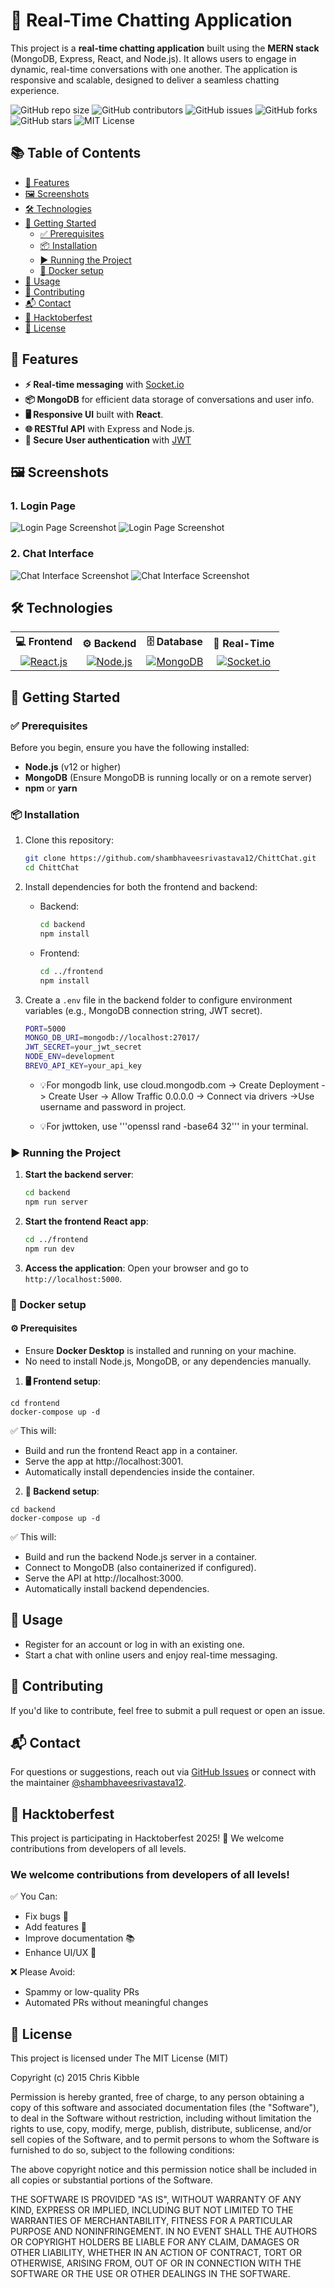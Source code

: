 # 💬 Real-Time Chatting Application

This project is a **real-time chatting application** built using the **MERN stack** (MongoDB, Express, React, and Node.js). It allows users to engage in dynamic, real-time conversations with one another. The application is responsive and scalable, designed to deliver a seamless chatting experience.


![GitHub repo size](https://img.shields.io/github/repo-size/shambhaveesrivastava12/ChittChat)
![GitHub contributors](https://img.shields.io/github/contributors/shambhaveesrivastava12/ChittChat)
![GitHub issues](https://img.shields.io/github/issues/shambhaveesrivastava12/ChittChat)
![GitHub forks](https://img.shields.io/github/forks/shambhaveesrivastava12/ChittChat)
![GitHub stars](https://img.shields.io/github/stars/shambhaveesrivastava12/ChittChat)
![MIT License](https://img.shields.io/badge/license-MIT-green)


## 📚 Table of Contents

- [🚀 Features](#🚀-features)
- [🖼️ Screenshots](#🖼️-screenshots)
- [🛠️ Technologies](#🛠️-technologies)
- [🧰 Getting Started](#🧰-getting-started)
  - [✅ Prerequisites](#✅-prerequisites)
  - [📦 Installation](#📦-installation)
  - [▶️ Running the Project](#▶️-running-the-project)
  - [🐳 Docker setup](#🐳-docker-setup)
- [📱 Usage](#📱-usage)
- [🤝 Contributing](#🤝-contributing)
- [📬 Contact](#📬-contact)
- [🎉 Hacktoberfest](#🎉-hacktoberfest)
- [📄 License](#📄-license)



## 🚀 Features

- **⚡ Real-time messaging** with [Socket.io](https://socket.io/)
- **📦 MongoDB** for efficient data storage of conversations and user info.
- **🖥️ Responsive UI** built with **React**.
- **🌐 RESTful API** with Express and Node.js.
- **🔐 Secure User authentication** with [JWT](https://jwtsecrets.com/)

## 🖼️ Screenshots

### 1. Login Page

![Login Page Screenshot](./screenshots/login.png)
![Login Page Screenshot](./screenshots/signup.png)

### 2. Chat Interface

![Chat Interface Screenshot](./screenshots/chat1.png)
![Chat Interface Screenshot](./screenshots/chat2.png)

## 🛠️ Technologies

<table>
  <tr>
    <th>💻 Frontend</th>
    <th>⚙️ Backend</th>
    <th>🗄️ Database</th>
    <th>🔁 Real-Time</th>
  </tr>
  <tr>
    <td align="center">
      <a href="https://react.dev/">
        <img src="https://img.shields.io/badge/React.js-20232A?style=for-the-badge&logo=react&logoColor=61DAFB" alt="React.js" />
      </a>
    </td>
    <td align="center">
      <a href="https://nodejs.org/">
        <img src="https://img.shields.io/badge/Node.js-43853D?style=for-the-badge&logo=node.js&logoColor=white" alt="Node.js" />
      </a>
    </td>
    <td align="center">
      <a href="https://www.mongodb.com/">
        <img src="https://img.shields.io/badge/MongoDB-4EA94B?style=for-the-badge&logo=mongodb&logoColor=white" alt="MongoDB" />
      </a>
    </td>
    <td align="center">
      <a href="https://socket.io/">
        <img src="https://img.shields.io/badge/Socket.io-010101?style=for-the-badge&logo=socket.io&logoColor=white" alt="Socket.io" />
      </a>
    </td>
  </tr>
</table>


## 🧰 Getting Started

### ✅ Prerequisites

Before you begin, ensure you have the following installed:

- **Node.js** (v12 or higher)
- **MongoDB** (Ensure MongoDB is running locally or on a remote server)
- **npm** or **yarn**

### 📦 Installation

1. Clone this repository:
   ```bash
   git clone https://github.com/shambhaveesrivastava12/ChittChat.git
   cd ChittChat
   ```

2. Install dependencies for both the frontend and backend:

   - Backend:
     ```bash
     cd backend
     npm install
     ```
   - Frontend:
     ```bash
     cd ../frontend
     npm install
     ```

3. Create a `.env` file in the backend folder to configure environment variables (e.g., MongoDB connection string, JWT secret).


    ```bash
    PORT=5000
    MONGO_DB_URI=mongodb://localhost:27017/
    JWT_SECRET=your_jwt_secret
    NODE_ENV=development
    BREVO_API_KEY=your_api_key

    ```

   - 💡For mongodb link, use cloud.mongodb.com -> Create Deployment -> Create User -> Allow Traffic 0.0.0.0 -> Connect via drivers ->Use username and password in project.
   
   - 💡For jwttoken, use '''openssl rand -base64 32''' in your terminal.

### ▶️ Running the Project

1. **Start the backend server**:
   ```bash
   cd backend
   npm run server
   ```

2. **Start the frontend React app**:
   ```bash
   cd ../frontend
   npm run dev
   ```

3. **Access the application**:
   Open your browser and go to `http://localhost:5000`.

### 🐳 Docker setup

#### ⚙️ Prerequisites
- Ensure **Docker Desktop** is installed and running on your machine.
- No need to install Node.js, MongoDB, or any dependencies manually.

1. **🖥️ Frontend setup**:
 ```
 cd frontend
 docker-compose up -d
```


✅ This will:

- Build and run the frontend React app in a container.
- Serve the app at http://localhost:3001.
- Automatically install dependencies inside the container.


2. **🔧 Backend setup**:
 ```
 cd backend  
 docker-compose up -d
```
  ✅ This will:

- Build and run the backend Node.js server in a container.
- Connect to MongoDB (also containerized if configured).
- Serve the API at http://localhost:3000.
- Automatically install backend dependencies.

## 📱 Usage

- Register for an account or log in with an existing one.
- Start a chat with online users and enjoy real-time messaging.

## 🤝 Contributing

If you'd like to contribute, feel free to submit a pull request or open an issue.

## 📬 Contact
For questions or suggestions, reach out via [GitHub Issues](https://github.com/shambhaveesrivastava12/ChittChat/issues) or connect with the maintainer [@shambhaveesrivastava12](https://github.com/shambhaveesrivastava12).

## 🎉 Hacktoberfest

This project is participating in Hacktoberfest 2025! 🍂
We welcome contributions from developers of all levels.

### We welcome contributions from developers of all levels!

✅ You Can:
 - Fix bugs 🐛
 - Add features 🚀
 - Improve documentation 📚
 - Enhance UI/UX 🎨

❌ Please Avoid:
- Spammy or low-quality PRs
- Automated PRs without meaningful changes


## 📄 License

This project is licensed under The MIT License (MIT)

Copyright (c) 2015 Chris Kibble

Permission is hereby granted, free of charge, to any person obtaining a copy of this software and associated documentation files (the "Software"), to deal in the Software without restriction, including without limitation the rights to use, copy, modify, merge, publish, distribute, sublicense, and/or sell copies of the Software, and to permit persons to whom the Software is furnished to do so, subject to the following conditions:

The above copyright notice and this permission notice shall be included in all copies or substantial portions of the Software.

THE SOFTWARE IS PROVIDED "AS IS", WITHOUT WARRANTY OF ANY KIND, EXPRESS OR IMPLIED, INCLUDING BUT NOT LIMITED TO THE WARRANTIES OF MERCHANTABILITY, FITNESS FOR A PARTICULAR PURPOSE AND NONINFRINGEMENT. IN NO EVENT SHALL THE AUTHORS OR COPYRIGHT HOLDERS BE LIABLE FOR ANY CLAIM, DAMAGES OR OTHER LIABILITY, WHETHER IN AN ACTION OF CONTRACT, TORT OR OTHERWISE, ARISING FROM, OUT OF OR IN CONNECTION WITH THE SOFTWARE OR THE USE OR OTHER DEALINGS IN THE SOFTWARE.

